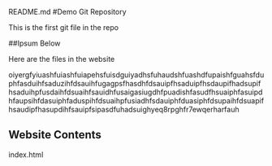 README.md
#Demo Git Repository

This is the first git file in the repo

##Ipsum Below

Here are the files in the website

oiyergfyiuashfuiashfuiapehsfuisdguiyadhsfuhaudshfuashdfupaishfguahsfduphfasduihfsaduzihfdsauihfugagpsfhasdhfdsauipfhsaduipfhsdaupifhadsupifhsaduihpfusdaihfdsuaihfsauidhfusaigasiugdhfpuadishfasudfhsuaiphfasuipdhfaupsihfdasuiphfaduspihfdsuaihpfusiadhfsdauiphfduasiphfdsupaihfdsuapifhsaudipfhasupdihfsauipfsipasdfuhadsuighyeq8rpghfr7ewqerharfauh

## Website Contents
index.html